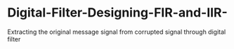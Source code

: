 # Digital-Filter-Designing-FIR-and-IIR-
Extracting the original message signal from corrupted signal through digital filter
